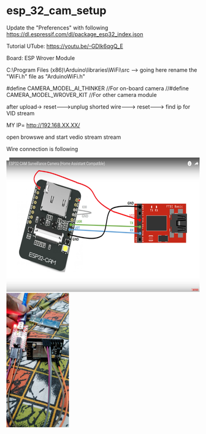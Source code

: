 # esp_32_cam_setup

Update the "Preferences" with following
https://dl.espressif.com/dl/package_esp32_index.json

Tutorial UTube: https://youtu.be/-GDlk6qgQ_E

Board: ESP Wrover Module

C:\Program Files (x86)\Arduino\libraries\WiFi\src
--> going here rename the "WiFi.h" file as "ArduinoWiFi.h"

#define CAMERA_MODEL_AI_THINKER //For on-board camera
//#define CAMERA_MODEL_WROVER_KIT //For other camera module

after upload-> reset--->unplug shorted wire---> reset---> find ip for VID stream

MY IP= http://192.168.XX.XX/

open browswe and start vedio stream stream

Wire connection is following

<img src="Wire Connection/connection DIA.png" height=350> <img src="Wire Connection/connection.jpeg" height=350>
